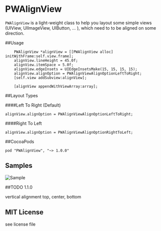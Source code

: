 PWAlignView
===========
`PWAlignView` is a light-weight class to help you layout some simple views (UIView, UIImageView, UIButton, … ), which need to to be aligned on some direction.

##Usage

```
    PWAlignView *alignView = [[PWAlignView alloc] initWithFrame:self.view.frame];
    alignView.lineHeight = 45.0f;
    alignView.itemSpace = 5.0f;
    alignView.edgeInsets = UIEdgeInsetsMake(15, 15, 15, 15);
    alignView.alignOption = PWAlignViewAlignOptionLeftToRight;
    [self.view addSubview:alignView];
    
    [alignView appendWithViewArray:array];
```

##Layout Types

####Left To Right (Default)

```
alignView.alignOption = PWAlignViewAlignOptionLeftToRight;
```

####Right To Left

```
alignView.alignOption = PWAlignViewAlignOptionRightToLeft;
```
##CocoaPods

 ```
pod "PWAlignView", "~> 1.0.0"
 ```

## Samples
![Sample](https://raw.github.com/wpsteak/PWAlignView/master/Screenshot.png)

##TODO
1.1.0

vertical alignment top, center, bottom

## MIT License
see license file
